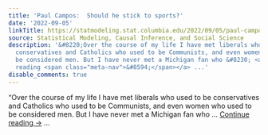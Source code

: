 ```yaml
---
title: 'Paul Campos:  Should he stick to sports?'
date: '2022-09-05'
linkTitle: https://statmodeling.stat.columbia.edu/2022/09/05/paul-campos-should-he-stick-to-sports-2/
source: Statistical Modeling, Causal Inference, and Social Science
description: '&#8220;Over the course of my life I have met liberals who used to be
  conservatives and Catholics who used to be Communists, and even women who used to
  be considered men. But I have never met a Michigan fan who &#8230; <a href="https://statmodeling.stat.columbia.edu/2022/09/05/paul-campos-should-he-stick-to-sports-2/">Continue
  reading <span class="meta-nav">&#8594;</span></a> ...'
disable_comments: true
---
```

&#8220;Over the course of my life I have met liberals who used to be conservatives and Catholics who used to be Communists, and even women who used to be considered men. But I have never met a Michigan fan who &#8230; <a href="https://statmodeling.stat.columbia.edu/2022/09/05/paul-campos-should-he-stick-to-sports-2/">Continue reading <span class="meta-nav">&#8594;</span></a> ...